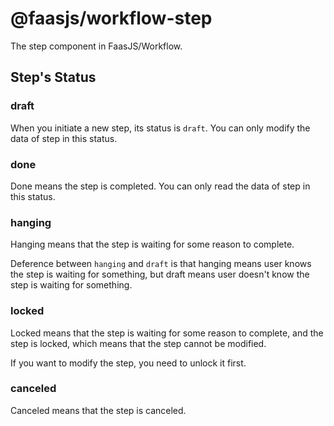 # @faasjs/workflow-step

The step component in FaasJS/Workflow.

## Step's Status

### draft

When you initiate a new step, its status is `draft`. You can only modify the data of step in this status.

### done

Done means the step is completed. You can only read the data of step in this status.

### hanging

Hanging means that the step is waiting for some reason to complete.

Deference between `hanging` and `draft` is that hanging means user knows the step is waiting for something, but draft means user doesn't know the step is waiting for something.

### locked

Locked means that the step is waiting for some reason to complete, and the step is locked, which means that the step cannot be modified.

If you want to modify the step, you need to unlock it first.

### canceled

Canceled means that the step is canceled.
